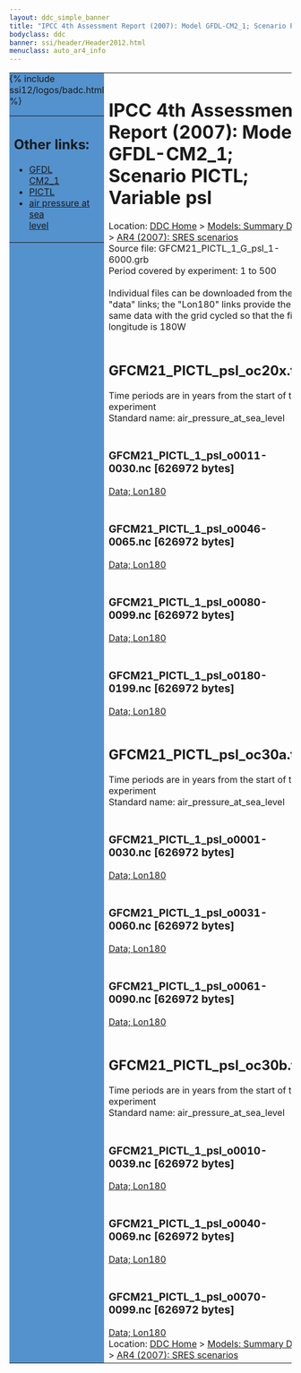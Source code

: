 ```yaml
---
layout: ddc_simple_banner
title: "IPCC 4th Assessment Report (2007): Model GFDL-CM2_1; Scenario PICTL; Variable psl"
bodyclass: ddc
banner: ssi/header/Header2012.html
menuclass: auto_ar4_info
---
```



<table width="100%" border="0" cellspacing="0" cellpadding="0" style="border-collapse: collapse;">
<tr style="margin:0;padding:0;border:0;">
<td style="margin:0;padding:0;border:0;height:1pt;width:150pt;background:#5492CD;" valign="top" >

<div id="lh-col2" class="auto_ar4_info">
<table class="menumain" bgcolor="#5492CD" cellspacing="0" width="100%" border="0">
<tr><td>
<h2> Other links:</h2>
<ul>
<li><a href="/auto/ar4/model-GFDL-CM2_1.html">GFDL<br/>CM2_1</a></li>
<li><a href="/auto/ar4/scenario-PICTL.html">PICTL</a></li>
<li><a href="/auto/ar4/var-air_pressure_at_sea_level.html">air pressure at sea<br/> level</a></li>
</ul>
</td></tr>
{% include ssi12/logos/badc.html %}
</table>
</div>
</td>
<td><h1>IPCC 4th Assessment Report (2007): Model GFDL-CM2_1; Scenario PICTL; Variable psl</h1>

<!-- Breadcrumb1 -->
<div id="breadcrumb1" align="left">
Location: <a href="/index.html">DDC Home</a> > <a href="/sim/gcm_clim/">Models: Summary Data</a>
> <a href="/sim/gcm_clim/SRES_AR4/index.html">AR4 (2007): SRES scenarios</a>
</div>
<!-- End of Breadcrumb1 -->Source file: GFCM21_PICTL_1_G_psl_1-6000.grb
<br/>
Period covered by experiment: 1 to 500<br/>
<br/>Individual files can be downloaded from the "data" links; the "Lon180" links provide the same data
         with the grid cycled so that the first longitude is 180W<br/>
<br/><h2>GFCM21_PICTL_psl_oc20x.tar</h2>
Time periods are in years from the start of the experiment<br/>
Standard name: air_pressure_at_sea_level<br>
<br/><h3>GFCM21_PICTL_1_psl_o0011-0030.nc [626972 bytes]</h3>
<a href="/cgi-bin/downl/ar4_nc/psl/GFCM21_PICTL_1_psl_o0011-0030.nc">Data; </a><a href="/cgi-bin/downl/ar4_nc/psl/GFCM21_PICTL_1_psl_o0011-0030.cyto180.nc"> Lon180</a><br/>
<br/><h3>GFCM21_PICTL_1_psl_o0046-0065.nc [626972 bytes]</h3>
<a href="/cgi-bin/downl/ar4_nc/psl/GFCM21_PICTL_1_psl_o0046-0065.nc">Data; </a><a href="/cgi-bin/downl/ar4_nc/psl/GFCM21_PICTL_1_psl_o0046-0065.cyto180.nc"> Lon180</a><br/>
<br/><h3>GFCM21_PICTL_1_psl_o0080-0099.nc [626972 bytes]</h3>
<a href="/cgi-bin/downl/ar4_nc/psl/GFCM21_PICTL_1_psl_o0080-0099.nc">Data; </a><a href="/cgi-bin/downl/ar4_nc/psl/GFCM21_PICTL_1_psl_o0080-0099.cyto180.nc"> Lon180</a><br/>
<br/><h3>GFCM21_PICTL_1_psl_o0180-0199.nc [626972 bytes]</h3>
<a href="/cgi-bin/downl/ar4_nc/psl/GFCM21_PICTL_1_psl_o0180-0199.nc">Data; </a><a href="/cgi-bin/downl/ar4_nc/psl/GFCM21_PICTL_1_psl_o0180-0199.cyto180.nc"> Lon180</a><br/>
<br/><h2>GFCM21_PICTL_psl_oc30a.tar</h2>
Time periods are in years from the start of the experiment<br/>
Standard name: air_pressure_at_sea_level<br>
<br/><h3>GFCM21_PICTL_1_psl_o0001-0030.nc [626972 bytes]</h3>
<a href="/cgi-bin/downl/ar4_nc/psl/GFCM21_PICTL_1_psl_o0001-0030.nc">Data; </a><a href="/cgi-bin/downl/ar4_nc/psl/GFCM21_PICTL_1_psl_o0001-0030.cyto180.nc"> Lon180</a><br/>
<br/><h3>GFCM21_PICTL_1_psl_o0031-0060.nc [626972 bytes]</h3>
<a href="/cgi-bin/downl/ar4_nc/psl/GFCM21_PICTL_1_psl_o0031-0060.nc">Data; </a><a href="/cgi-bin/downl/ar4_nc/psl/GFCM21_PICTL_1_psl_o0031-0060.cyto180.nc"> Lon180</a><br/>
<br/><h3>GFCM21_PICTL_1_psl_o0061-0090.nc [626972 bytes]</h3>
<a href="/cgi-bin/downl/ar4_nc/psl/GFCM21_PICTL_1_psl_o0061-0090.nc">Data; </a><a href="/cgi-bin/downl/ar4_nc/psl/GFCM21_PICTL_1_psl_o0061-0090.cyto180.nc"> Lon180</a><br/>
<br/><h2>GFCM21_PICTL_psl_oc30b.tar</h2>
Time periods are in years from the start of the experiment<br/>
Standard name: air_pressure_at_sea_level<br>
<br/><h3>GFCM21_PICTL_1_psl_o0010-0039.nc [626972 bytes]</h3>
<a href="/cgi-bin/downl/ar4_nc/psl/GFCM21_PICTL_1_psl_o0010-0039.nc">Data; </a><a href="/cgi-bin/downl/ar4_nc/psl/GFCM21_PICTL_1_psl_o0010-0039.cyto180.nc"> Lon180</a><br/>
<br/><h3>GFCM21_PICTL_1_psl_o0040-0069.nc [626972 bytes]</h3>
<a href="/cgi-bin/downl/ar4_nc/psl/GFCM21_PICTL_1_psl_o0040-0069.nc">Data; </a><a href="/cgi-bin/downl/ar4_nc/psl/GFCM21_PICTL_1_psl_o0040-0069.cyto180.nc"> Lon180</a><br/>
<br/><h3>GFCM21_PICTL_1_psl_o0070-0099.nc [626972 bytes]</h3>
<a href="/cgi-bin/downl/ar4_nc/psl/GFCM21_PICTL_1_psl_o0070-0099.nc">Data; </a><a href="/cgi-bin/downl/ar4_nc/psl/GFCM21_PICTL_1_psl_o0070-0099.cyto180.nc"> Lon180</a><br/>
<!-- Breadcrumb2 -->
<div id="breadcrumb2" align="left">
Location: <a href="/index.html">DDC Home</a> > <a href="/sim/gcm_clim/">Models: Summary Data</a>
> <a href="/sim/gcm_clim/SRES_AR4/index.html">AR4 (2007): SRES scenarios</a>
</div>
<!-- End of Breadcrumb2 --></td></tr></table>
